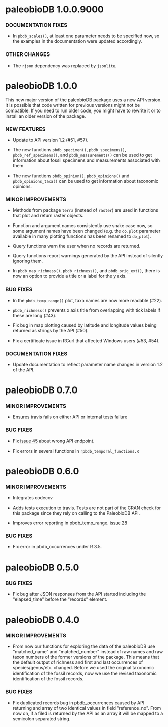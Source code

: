 paleobioDB 1.0.0.9000
=====================

### DOCUMENTATION FIXES

* In `pbdb_scales()`, at least one parameter needs to be specified
  now, so the examples in the documentation were updated accordingly.

### OTHER CHANGES

* The `rjson` dependency was replaced by `jsonlite`.

paleobioDB 1.0.0
================

This new major version of the paleobioDB package uses a new API
version.  It is possible that code written for previous versions might
not be compatible.  If you need to run older code, you might have to
rewrite it or to install an older version of the package.

### NEW FEATURES

* Update to API version 1.2 (#51, #57).

* The new functions `pbdb_specimen()`, `pbdb_specimens()`,
  `pbdb_ref_specimens()`, and `pbdb_measurements()` can be used to get
  information about fossil specimens and measurements associated with
  them.

* The new functions `pbdb_opinion()`, `pbdb_opinions()` and
  `pbdb_opinions_taxa()` can be used to get information about
  taxonomic opinions.

### MINOR IMPROVEMENTS

* Methods from package `terra` (instead of `raster`) are used in
  functions that plot and return raster objects.

* Function and argument names consistently use snake case now, so some
  argument names have been changed (e.g. the `do.plot` parameter
  available in many plotting functions has been renamed to `do_plot`).

* Query functions warn the user when no records are returned.

* Query functions report warnings generated by the API instead of
  silently ignoring them.

* In `pbdb_map_richness()`, `pbdb_richness()`, and `pbdb_orig_ext()`,
  there is now an option to provide a title or a label for the y axis.

### BUG FIXES

* In the `pbdb_temp_range()` plot, taxa names are now more readable
  (#22).

* `pbdb_richness()` prevents x axis title from overlapping with tick
  labels if these are long (#43).

* Fix bug in map plotting caused by latitude and longitude values
  being returned as strings by the API (#50).

* Fix a certificate issue in RCurl that affected Windows users (#53,
  #54).

### DOCUMENTATION FIXES

* Update documentation to reflect parameter name changes in version
  1.2 of the API.

paleobioDB 0.7.0
================

### MINOR IMPROVEMENTS

* Ensures travis fails on either API or internal tests failure

### BUG FIXES

* Fix [issue 45](https://github.com/ropensci/paleobioDB/issues/45) about wrong API endpoint.

* Fix errors in several functions in `rpbdb_temporal_functions.R`


paleobioDB 0.6.0
================

### MINOR IMPROVEMENTS

* Integrates codecov

* Adds tests execution to travis. Tests are not part of the CRAN check for this
package since they rely on calling to the PaleobioDB API.

* Improves error reporting in pbdb_temp_range. [issue 28](https://github.com/ropensci/paleobioDB/issues/28)

### BUG FIXES

* Fix error in pbdb_occurrences under R 3.5.


paleobioDB 0.5.0
===============

### BUG FIXES

* Fix bug after JSON responses from the API started including the "elapsed_time" before the "records" element.


paleobioDB 0.4.0
===============

### MINOR IMPROVEMENTS

* From now our functions for exploring the data of the paleobioDB use "matched_name" and "matched_number" instead of raw names and raw taxon numbers of the former versions of the package. This means that the default output of richness and first and last occurrences of species/genus/etc. changed. Before we used the original taxonomic identification of the fossil records, now we use the revised taxonomic identification of the fossil records.

### BUG FIXES

* Fix duplicated records bug in pbdb_occurrences caused by API returning and array of two identical values in field "reference_no". From now on, if a filed is returned by the API as an array it will be mapped to a semicolon separated string.
